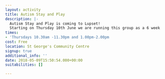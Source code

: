 ```yaml
---
layout: activity
title: Autism Stay and Play
description: |-
  Autism Stay and Play is coming to Lupset!
  Starting on Thursday 10th June we are running this group as a 6 week pilot scheme at Wakefield West Methodist Church. For further information and to complete an initial assessment, please contact Erika 07786803051, Erika.Smith@stgeorgeslupset.org.uk 01924 369631
times:
- 'Thursdays 10.30am -11.30pm and 1.00pm-2.00pm                          '
cost: Free
location: St George's Community Centre
signup: true
additional_info: ''
date: 2018-05-09T15:50:54.000+00:00
suitabilities: []

---
```


